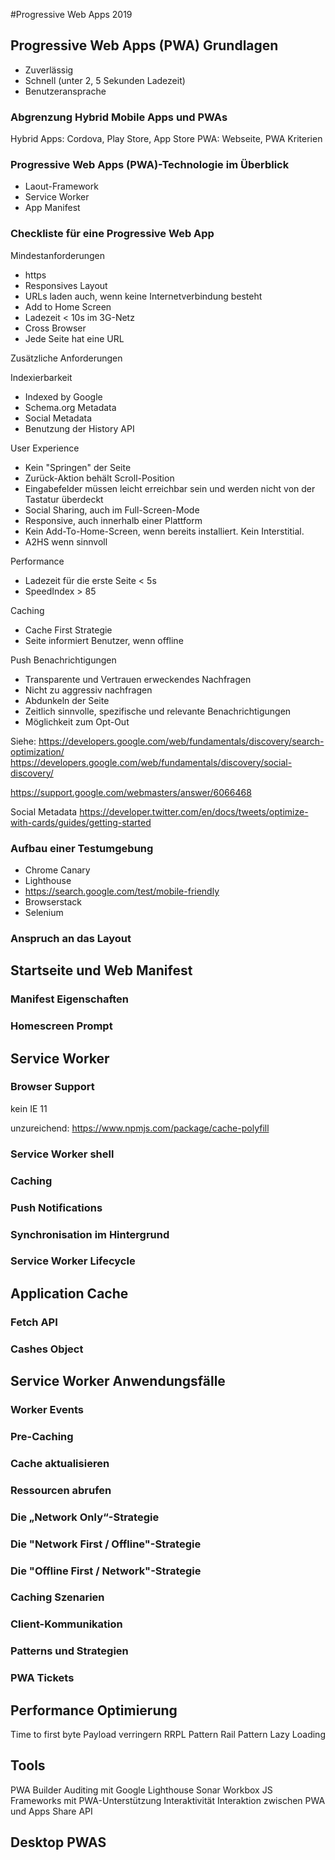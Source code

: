 #Progressive Web Apps 2019

## Progressive Web Apps (PWA) Grundlagen

- Zuverlässig
- Schnell (unter 2, 5 Sekunden Ladezeit)
- Benutzeransprache

### Abgrenzung Hybrid Mobile Apps und PWAs

Hybrid Apps: Cordova, Play Store, App Store
PWA: Webseite, PWA Kriterien

### Progressive Web Apps (PWA)-Technologie im Überblick
- Laout-Framework
- Service Worker
- App Manifest


### Checkliste für eine Progressive Web App

Mindestanforderungen

- https
- Responsives Layout
- URLs laden auch, wenn keine Internetverbindung besteht
- Add to Home Screen
- Ladezeit < 10s im 3G-Netz
- Cross Browser
- Jede Seite hat eine URL

Zusätzliche Anforderungen

Indexierbarkeit
- Indexed by Google
- Schema.org Metadata
- Social Metadata
- Benutzung der History API

User Experience
- Kein "Springen" der Seite
- Zurück-Aktion behält Scroll-Position
- Eingabefelder müssen leicht erreichbar sein und werden nicht von der Tastatur überdeckt
- Social Sharing, auch im Full-Screen-Mode
- Responsive, auch innerhalb einer Plattform
- Kein Add-To-Home-Screen, wenn bereits installiert. Kein Interstitial.
- A2HS wenn sinnvoll

Performance
- Ladezeit für die erste Seite < 5s
- SpeedIndex > 85

Caching
- Cache First Strategie
- Seite informiert Benutzer, wenn offline

Push Benachrichtigungen
- Transparente und Vertrauen erweckendes Nachfragen
- Nicht zu aggressiv nachfragen
- Abdunkeln der Seite
- Zeitlich sinnvolle, spezifische und relevante Benachrichtigungen
- Möglichkeit zum Opt-Out

Siehe:
https://developers.google.com/web/fundamentals/discovery/search-optimization/
https://developers.google.com/web/fundamentals/discovery/social-discovery/

https://support.google.com/webmasters/answer/6066468

Social Metadata
https://developer.twitter.com/en/docs/tweets/optimize-with-cards/guides/getting-started


### Aufbau einer Testumgebung
- Chrome Canary
- Lighthouse
- https://search.google.com/test/mobile-friendly
- Browserstack
- Selenium


### Anspruch an das Layout


## Startseite und Web Manifest
### Manifest Eigenschaften
### Homescreen Prompt

## Service Worker
### Browser Support

kein IE 11

unzureichend:
https://www.npmjs.com/package/cache-polyfill

### Service Worker shell
### Caching
### Push Notifications
### Synchronisation im Hintergrund
### Service Worker Lifecycle

## Application Cache
### Fetch API
### Cashes Object

## Service Worker Anwendungsfälle
### Worker Events
### Pre-Caching
### Cache aktualisieren
### Ressourcen abrufen
### Die „Network Only“-Strategie
### Die "Network First / Offline"-Strategie
### Die "Offline First / Network"-Strategie
### Caching Szenarien
### Client-Kommunikation
### Patterns und Strategien
### PWA Tickets

## Performance Optimierung
Time to first byte
Payload verringern
RRPL Pattern
Rail Pattern
Lazy Loading

## Tools
PWA Builder
Auditing mit Google Lighthouse
Sonar
Workbox
JS Frameworks mit PWA-Unterstützung
Interaktivität
Interaktion zwischen PWA und Apps
Share API

## Desktop PWAS